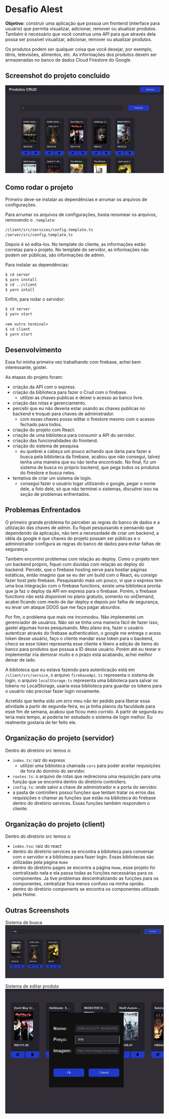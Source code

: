 # Desafio Alest

**Objetivo**: construir uma aplicação que possua um frontend (interface para usuário) que permita visualizar, adicionar, remover ou atualizar produtos. Também é necessário que você construa uma API para que através dela possa ser possível visualizar, adicionar, remover ou atualizar produtos.

Os produtos podem ser qualquer coisa que você desejar, por exemplo, tênis, televisões, alimentos, etc. As informações dos produtos devem ser armazenadas no banco de dados Cloud Firestore do Google.

## Screenshot do projeto concluido

![ScreenShot](./docs/screenShot.png)

## Como rodar o projeto

Primeiro deve-se instalar as dependências e arrumar os arquivos de configurações.

Para arrumar os arquivos de configurações, basta renomear os arquivos, removendo o `.template`:

```
/client/src/services/config.template.ts
/server/src/config.template.ts
```

Depois é só edita-los. No template do cliente, as informações estão corretas para o projeto. No template do servidor, as informações não podem ser públicas, são informações de admin.

Para instalar as dependências:

```
$ cd server
$ yarn install
$ cd ../client
$ yarn intall
```

Enfim, para rodar o servidor:

```
$ cd server
$ yarn start

<em outro terminal>
$ cd client
$ yarn start
```

## Desenvolvimento

Essa foi minha primeira vez trabalhando com firebase, achei bem interessante, gostei.

As etapas do projeto foram:

- criação da API com o express.
- criação da biblioteca para fazer o Crud com o firebase.
    - utilizei as chaves publicas e deixei o acesso ao banco livre.
- criação das rotas e gerenciamento.
- percebi que eu não deveria estar usando as chaves publicas no backend e troquei para chaves de administrador.
    - com essas chaves posso editar o firestore mesmo com o acesso fechado para todos.
- criação do projeto com React.
- criação de uma biblioteca para consumir a API do servidor.
- criação das funcionalidades do frontend.
- criação do sistema de pesquisa
    - eu quebrei a cabeça um pouco achando que daria para fazer a busca pela biblioteca da firebase, acabou que não consegui, talvez tenha uma maneira que eu não tenha encontrado. No final, fiz um sistema de busca no próprio backend, que pega todos os produtos do firestore e busca neles.
- tentativa de criar um sistema de login.
    - consegui fazer o usuário logar utilizando o google, pegar o nome dele, a foto dele, só que não terminei o sistemas, discutirei isso na seção de problemas enfrentados.

## Problemas Enfrentados

O primeiro grande problema foi perceber as regras do banco de dados e a utilização das chaves de admin. Eu fiquei pesquisando e pensando que dependendo da aplicação, não tem a necessidade de criar um backend, a idéia da google é que chaves do projeto possam ser públicas e o administrador configura as regras do banco de dados para evitar falhas de segurança.

Também encontrei problemas com relação ao deploy. Como o projeto tem um backend próprio, fiquei com dúvidas com relação ao deploy do backend. Percebi, que o firebase hosting serve para hostiar páginas estáticas, então imagino que se eu der um build com o React, eu consigo fazer host pelo firebase. Pesquisando mais um pouco, vi que o express tem uma boa integração com o firebase functions, existe uma biblioteca pronta que ja faz o deploy da API em express para o firebase. Porém, o firebase functions não está disponível no plano gratuito, somento no onDemand, acabei ficando com medo de dar deploy e depois por falha de segurança, eu levar um ataque DDOS que me faça pagar absurdos.

Por fim, o problema que mais me incomodou. Não implementei um gerenciador de usuários. Não sei se tinha uma maneira fácil de fazer isso, gastei algumas horas pesquisando. Meu plano era, fazer o usuário autenticar através do firebase authentication, o google me entrega o acess token desse usuário, faço o cliente mandar esse token para o backend, checo se esse token representa esse cliente e libero a edição de items do banco para produtos que possua a ID desse usuário. Porém até eu testar e implementar iria demorar muito e o prazo está acabando, achei melhor deixar de lado.

A biblioteca que eu estava fazendo para autenticação está em `/client/src/service`, o arquivo `firebaseApi.ts` representa o sistema de login, o arquivo `localStorage.ts` representa uma biblioteca para salvar os tokens no LocalStorage, usaria essa biblioteca para guardar os tokens para o usuário não precisar fazer login novamente.

Acretido que tenha sido um erro meu não ter pedido para liberar essa atividade a partir de segunda-feira, eu ja tinha planos da faculdade para esse fim de semana, acabou que ficou meio corrido. A partir de segunda eu teria mais tempo, ai poderia ter estudado o sistema de login melhor. Eu realmente gostaria de ter feito ele.

## Organização do projeto (servidor)

Dentro do diretório src temos o:

- `index.ts`: raiz do express
    - utilizei uma biblioteca chamada `cors` para poder aceitar requisições de fora do domínio do servidor.
- `routes.ts`: o arquivo de rotas que redireciona uma requisição para uma função que se encontra dentro do diretório controllers.
- `config.ts`: onde salvo a chave de administrador e a porta do servidor.
- a pasta de controllers possui funções que tentam tratar os erros das requisições e chamar as funções que estão na biblioteca do firebase dentro do diretório services. Essas funções também respondem o cliente.

## Organização do projeto (client)

Dentro do diretório src temos o:

- `index.tsx`: raiz do react
- dentro do diretório services se encontra a biblioteca para conversar com o servidor e a biblioteca para fazer login. Essas bibliotecas são utilizadas pela página `Home`
- dentro do diretório pages se encontra a página `Home`, esse projeto foi centralizado nela e ela passa todas as funções necessárias para os componentes. Ja tive problemas descentralizando as funções para os componentes, centralizar fica menos confuso na minha opnião.
- dentro do diretório components se encontra os componentes utilizado pela Home.

## Outras Screenshots

Sistema de busca
![busca](./docs/busca.png)

Sistema de editar produto
![editar](./docs/editarProduto.png)
